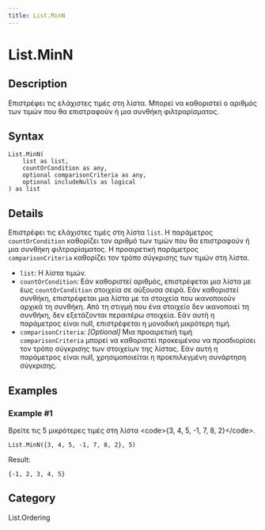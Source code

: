 ```yaml
---
title: List.MinN
---
```


# List.MinN


## Description

Επιστρέφει τις ελάχιστες τιμές στη λίστα. Μπορεί να καθοριστεί ο αριθμός των τιμών που θα επιστραφούν ή μια συνθήκη φιλτραρίσματος.


## Syntax

```powerquery
List.MinN(
    list as list,
    countOrCondition as any,
    optional comparisonCriteria as any,
    optional includeNulls as logical
) as list
```


## Details

Επιστρέφει τις ελάχιστες τιμές στη λίστα <code>list</code>.     Η παράμετρος <code>countOrCondition</code> καθορίζει τον αριθμό των τιμών που θα επιστραφούν ή μια συνθήκη φιλτραρίσματος. Η προαιρετική παράμετρος <code>comparisonCriteria</code> καθορίζει τον τρόπο σύγκρισης των τιμών στη λίστα. <ul>        <li> <code>list</code>: Η λίστα τιμών.</li>        <li> <code>countOrCondition</code>: Εάν καθοριστεί αριθμός, επιστρέφεται μια λίστα με έως <code>countOrCondition</code> στοιχεία σε αύξουσα σειρά. Εάν καθοριστεί συνθήκη, επιστρέφεται μια λίστα με τα στοιχεία που ικανοποιούν αρχικά τη συνθήκη. Από τη στιγμή που ένα στοιχείο δεν ικανοποιεί τη συνθήκη, δεν εξετάζονται περαιτέρω στοιχεία. Εάν αυτή η παράμετρος είναι null, επιστρέφεται η μοναδική μικρότερη τιμή.</li><li><code>comparisonCriteria</code>: <i>[Optional]</i> Μια προαιρετική τιμή <code>comparisonCriteria</code> μπορεί να καθοριστεί προκειμένου να προσδιορίσει τον τρόπο σύγκρισης των στοιχείων της λίστας. Εάν αυτή η παράμετρος είναι null, χρησιμοποιείται η προεπιλεγμένη συνάρτηση σύγκρισης.  </li></ul>


## Examples

### Example #1 
Βρείτε τις 5 μικρότερες τιμές στη λίστα &lt;code&gt;\{3, 4, 5, -1, 7, 8, 2}&lt;/code&gt;.
```powerquery
List.MinN({3, 4, 5, -1, 7, 8, 2}, 5)
```

Result: 
```powerquery
{-1, 2, 3, 4, 5}
```




## Category
List.Ordering
